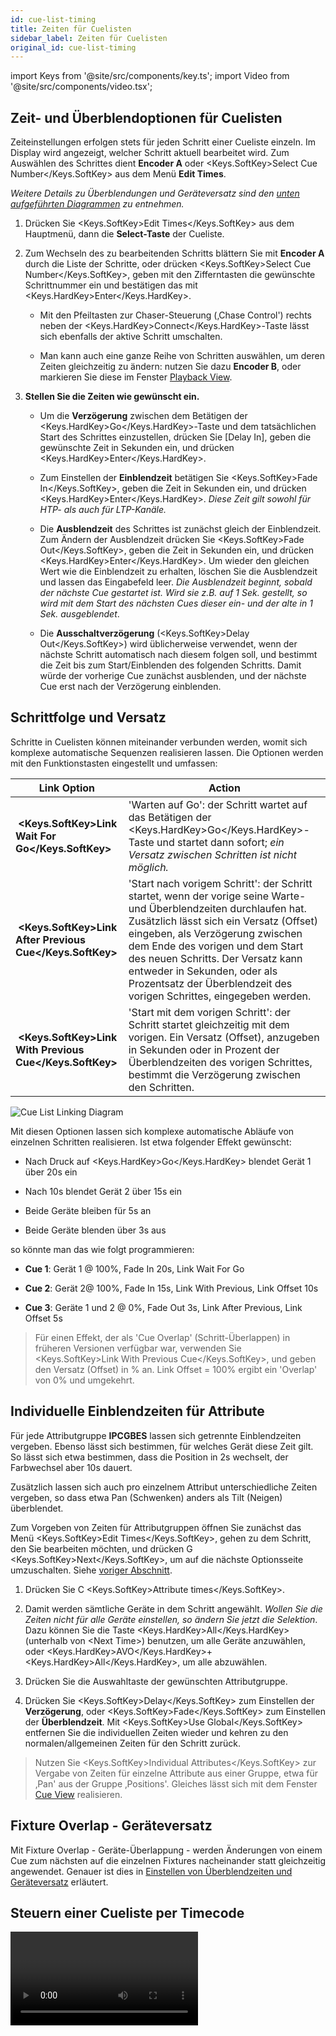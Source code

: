 ```yaml
---
id: cue-list-timing
title: Zeiten für Cuelisten
sidebar_label: Zeiten für Cuelisten
original_id: cue-list-timing
---
```


import Keys from '@site/src/components/key.ts';
import Video from '@site/src/components/video.tsx';

Zeit- und Überblendoptionen für Cuelisten
-----------------------------------------

Zeiteinstellungen erfolgen stets für jeden Schritt einer Cueliste
einzeln. Im Display wird angezeigt, welcher Schritt aktuell bearbeitet
wird. Zum Auswählen des Schrittes dient <strong>Encoder A</strong> oder <Keys.SoftKey>Select Cue Number</Keys.SoftKey> aus
dem Menü <strong>Edit Times</strong>.

*Weitere Details zu Überblendungen und Geräteversatz sind den [unten aufgeführten Diagrammen](#schrittfolge-und-versatz) zu entnehmen.*

1.  Drücken Sie <Keys.SoftKey>Edit Times</Keys.SoftKey> aus dem Hauptmenü, dann die <strong>Select-Taste</strong> 
	der Cueliste.

2.  Zum Wechseln des zu bearbeitenden Schritts blättern Sie mit <strong>Encoder A</strong>
	durch die Liste der Schritte, oder drücken <Keys.SoftKey>Select Cue Number</Keys.SoftKey>, geben mit den
	Zifferntasten die gewünschte Schrittnummer ein und bestätigen das mit
	<Keys.HardKey>Enter</Keys.HardKey>. 

	- Mit den Pfeiltasten zur Chaser-Steuerung (‚Chase Control')
      rechts neben der <Keys.HardKey>Connect</Keys.HardKey>-Taste lässt sich ebenfalls der aktive
      Schritt umschalten.

	- Man kann auch eine ganze Reihe von Schritten auswählen, um deren
      Zeiten gleichzeitig zu ändern: nutzen Sie dazu <strong>Encoder B</strong>, 
	  oder markieren Sie diese im Fenster [Playback
      View](editing-cue-lists.md#das-fenster-playback-view).

3. <strong>Stellen Sie die Zeiten wie gewünscht ein.</strong>

    -   Um die <strong>Verzögerung</strong> zwischen dem Betätigen der <Keys.HardKey>Go</Keys.HardKey>-Taste und dem
    tatsächlichen Start des Schrittes einzustellen, drücken Sie \[Delay
    In\], geben die gewünschte Zeit in Sekunden ein, und drücken
    <Keys.HardKey>Enter</Keys.HardKey>.

    -   Zum Einstellen der <strong>Einblendzeit</strong> betätigen Sie <Keys.SoftKey>Fade In</Keys.SoftKey>, geben die
    Zeit in Sekunden ein, und drücken <Keys.HardKey>Enter</Keys.HardKey>. *Diese Zeit gilt sowohl
    für HTP- als auch für LTP-Kanäle.*

    -   Die <strong>Ausblendzeit</strong> des Schrittes ist zunächst gleich der Einblendzeit.
    Zum Ändern der Ausblendzeit drücken Sie <Keys.SoftKey>Fade Out</Keys.SoftKey>, geben die Zeit
    in Sekunden ein, und drücken <Keys.HardKey>Enter</Keys.HardKey>. Um wieder den gleichen Wert
    wie die Einblendzeit zu erhalten, löschen Sie die Ausblendzeit und
    lassen das Eingabefeld leer. *Die Ausblendzeit beginnt, sobald der
    nächste Cue gestartet ist. Wird sie z.B. auf 1 Sek. gestellt, so
    wird mit dem Start des nächsten Cues dieser ein- und der alte in 1
    Sek. ausgeblendet*.

    -   Die <strong>Ausschaltverzögerung</strong> (<Keys.SoftKey>Delay Out</Keys.SoftKey>) wird üblicherweise
    verwendet, wenn der nächste Schritt automatisch nach diesem folgen
    soll, und bestimmt die Zeit bis zum Start/Einblenden des folgenden
    Schritts. Damit würde der vorherige Cue zunächst ausblenden, und der
    nächste Cue erst nach der Verzögerung einblenden.

Schrittfolge und Versatz
------------------------

Schritte in Cuelisten können miteinander verbunden werden, womit
sich komplexe automatische Sequenzen realisieren lassen. Die
Optionen werden mit den Funktionstasten eingestellt und
umfassen:

Link Option | Action
---|---
&nbsp;<strong><Keys.SoftKey>Link Wait For Go</Keys.SoftKey></strong> | 'Warten auf Go': der Schritt wartet auf das Betätigen der <Keys.HardKey>Go</Keys.HardKey>-Taste und startet dann sofort; *ein Versatz zwischen Schritten ist nicht möglich.*
&nbsp;<strong><Keys.SoftKey>Link After Previous Cue</Keys.SoftKey></strong> | 'Start nach vorigem Schritt': der Schritt startet, wenn der vorige seine Warte- und Überblendzeiten durchlaufen hat. Zusätzlich lässt sich ein Versatz (Offset) eingeben, als Verzögerung zwischen dem Ende des vorigen und dem Start des neuen Schritts. Der Versatz kann entweder in Sekunden, oder als Prozentsatz der Überblendzeit des vorigen Schrittes, eingegeben werden.
&nbsp;<strong><Keys.SoftKey>Link With Previous Cue</Keys.SoftKey></strong> | 'Start mit dem vorigen Schritt': der Schritt startet gleichzeitig mit dem vorigen. Ein Versatz (Offset), anzugeben in Sekunden oder in Prozent der Überblendzeiten des vorigen Schrittes, bestimmt die Verzögerung zwischen den Schritten.

![Cue List Linking Diagram](/docs/images/Cue-List-Linking-Diagram.png)

Mit diesen Optionen lassen sich komplexe automatische Abläufe von einzelnen 
Schritten realisieren. Ist etwa folgender Effekt gewünscht:

-   Nach Druck auf <Keys.HardKey>Go</Keys.HardKey> blendet Gerät 1 über 20s ein

-   Nach 10s blendet Gerät 2 über 15s ein

-   Beide Geräte bleiben für 5s an

-   Beide Geräte blenden über 3s aus

so könnte man das wie folgt programmieren:

-   <strong>Cue 1</strong>: Gerät 1 @ 100%, Fade In 20s, Link Wait For Go

-   <strong>Cue 2</strong>: Gerät 2@ 100%, Fade In 15s, Link With Previous, Link
    Offset 10s

-   <strong>Cue 3</strong>: Geräte 1 und 2 @ 0%, Fade Out 3s, Link After Previous,
    Link Offset 5s

> Für einen Effekt, der als 'Cue Overlap' (Schritt-Überlappen) in früheren Versionen verfügbar war, verwenden Sie <Keys.SoftKey>Link With Previous Cue</Keys.SoftKey>, und geben den Versatz (Offset) in % an. Link Offset = 100% ergibt ein 'Overlap' von 0% und umgekehrt.

Individuelle Einblendzeiten für Attribute
-----------------------------------------

Für jede Attributgruppe <strong>IPCGBES</strong> lassen sich getrennte Einblendzeiten
vergeben. Ebenso lässt sich bestimmen, für welches Gerät diese Zeit
gilt. So lässt sich etwa bestimmen, dass die Position in 2s wechselt,
der Farbwechsel aber 10s dauert.

Zusätzlich lassen sich auch pro einzelnem Attribut unterschiedliche
Zeiten vergeben, so dass etwa Pan (Schwenken) anders als Tilt (Neigen)
überblendet.

Zum Vorgeben von Zeiten für Attributgruppen öffnen Sie zunächst das Menü
<Keys.SoftKey>Edit Times</Keys.SoftKey>, gehen zu dem Schritt, den Sie bearbeiten möchten, und
drücken G <Keys.SoftKey>Next</Keys.SoftKey>, um auf die nächste Optionsseite umzuschalten. Siehe [voriger Abschnitt](#zeit--und-überblendoptionen-für-cuelisten).

1.  Drücken Sie C <Keys.SoftKey>Attribute times</Keys.SoftKey>.

2.  Damit werden sämtliche Geräte in dem Schritt angewählt. *Wollen Sie
	die Zeiten nicht für alle Geräte einstellen, so ändern Sie jetzt die
	Selektion*. Dazu können Sie die Taste <Keys.HardKey>All</Keys.HardKey> (unterhalb von \<Next
	Time\>) benutzen, um alle Geräte anzuwählen, oder <Keys.HardKey>AVO</Keys.HardKey>+<Keys.HardKey>All</Keys.HardKey>, um
	alle abzuwählen.

3.  Drücken Sie die Auswahltaste der gewünschten Attributgruppe.

4. 	Drücken Sie <Keys.SoftKey>Delay</Keys.SoftKey> zum Einstellen der <strong>Verzögerung</strong>, oder 
	<Keys.SoftKey>Fade</Keys.SoftKey> zum Einstellen der <strong>Überblendzeit</strong>. Mit <Keys.SoftKey>Use Global</Keys.SoftKey>
	entfernen Sie die individuellen Zeiten wieder und kehren zu den
	normalen/allgemeinen Zeiten für den Schritt zurück.

>  Nutzen Sie <Keys.SoftKey>Individual Attributes</Keys.SoftKey> zur Vergabe von Zeiten für
    einzelne Attribute aus einer Gruppe, etwa für ‚Pan' aus der Gruppe
    ‚Positions'. Gleiches lässt sich mit dem Fenster [Cue View](editing-cue-lists.md#editieren-von-werten-im-fenster-cue-view)
    realisieren. 

Fixture Overlap - Geräteversatz
-------------------------------

Mit Fixture Overlap - Geräte-Überlappung - werden Änderungen von einem 
Cue zum nächsten auf die einzelnen Fixtures nacheinander statt gleichzeitig 
angewendet. Genauer ist dies in [Einstellen von Überblendzeiten und Geräteversatz](../cues/cue-timing.md#einstellen-von-überblendzeiten-und-geräteversatz) erläutert.

Steuern einer Cueliste per Timecode
-----------------------------------

<Video videoId="1abZT_ffIvs" title="Recording Timecode" />

In den Titan-Pulten lässt sich auch Timecode zum Steuern einer Cueliste
verwenden. Dies ist hilfreich etwa bei komplexen Shows, die stets
absolut zeitgenau laufen müssen, oder bei unbeaufsichtigten Abläufen.
Dabei wird jedem Schritt der Cueliste eine Startzeit zugeordnet, zu der
er beginnen soll.

Es können vier getrennte Timecode-Quellen definiert werden. Für jede
kann der Timecode selbst aus der Systemuhr stammen, intern generiert
oder per MIDI, je nach Pult SMPTE oder Winamp eingespeist werden. Der
interne Timecode ist besonders hilfreich beim Programmieren einer Show,
die später von einem externen Timecode gesteuert werden soll.

1. <strong>Connecten</strong> Sie die Cueliste, für die Sie den Timecode aktivieren
möchten.

2. Wählen Sie <Keys.SoftKey>Timecode</Keys.SoftKey> aus dem Hauptmenü.

3. Wählen Sie mit <strong>Menütaste A</strong> Timecode 1, 2, 3 oder 4, und mit
&nbsp;<strong>Taste B</strong> die Timecode-Quelle.

4. Drücken Sie <Keys.SoftKey>Record</Keys.SoftKey>.

5. Starten Sie die Timecode-Quelle. *Nutzen Sie den internen Timecode,
so drücken Sie jetzt <Keys.SoftKey>Play</Keys.SoftKey>, um ihn zu starten*.

6. Betätigen Sie die rote <Keys.HardKey>Go</Keys.HardKey>-Taste, um jeden Schritt zum
gewünschten Zeitpunkt zu starten.

7. Drücken Sie <Keys.SoftKey>Record</Keys.SoftKey>, um den Vorgang abzuschließen.

Zur Wiedergabe einer Timecode-gesteuerten Cueliste drücken Sie im
Timecode-Menü <Keys.SoftKey>Connected Cue Lists</Keys.SoftKey> und wählen die gewünschte Cueliste
aus. Dann drücken Sie <Keys.SoftKey>Timer Disabled/Enabled</Keys.SoftKey>, um den jeweiligen
Timecode-Eingang zu aktivieren.

Sobald nun der Timecode läuft (bei internem Timecode drücken Sie dazu
auf <Keys.SoftKey>Play</Keys.SoftKey>), wird jeder Schritt der Cueliste zur programmierten
Zeitmarke gestartet.

Zum Ändern einzelner Timecode-Zeiten klicken Sie entweder in der 
Playback-Ansicht in die entsprechende Zelle und geben die korrekte Zeit 
mit den Zifferntasten ein, oder Sie drücken <Keys.SoftKey>Edit Times</Keys.SoftKey>, wählen den 
zu ändernden Cue aus, wechseln mit <Keys.SoftKey>Next</Keys.SoftKey> auf die dritte Menüseite und 
ändern dort den Wert bei <Keys.SoftKey>Timecode = </Keys.SoftKey>.

![Playback View Window showing timecoded cues](/docs/images/Playback-View-Window-showing-timecoded-cues.png)

Beim Ändern einer Zeit lassen sich mit Encoder B mehrere Schritte
auswählen. Mit den Menütasten lassen sich weitere Zeitänderungen
vornehmen: gibt man bei <Keys.SoftKey>Offset =</Keys.SoftKey> einen Wert ein, so kann man mit 
<Keys.SoftKey>Add + ...</Keys.SoftKey> bzw. <Keys.SoftKey>Subtract - </Keys.SoftKey> alle gewählten Zeitmarken um diesen 
Wert nach vorn oder hinten verschieben.

Zur Kontrolle des anliegenden Timecodes lässt sich jeweils für Timecode
1 bis 4 ein extra Fenster öffnen: drücken Sie zweimal auf <Keys.HardKey>View / Open</Keys.HardKey>
und dann auf <Keys.SoftKey>Timecode x</Keys.SoftKey> (wobei das x für eine Zahl 1 bis 4 steht).

![Timecode 1 Workspace Window](/docs/images/Timecode-1-Workspace-Window.png)
